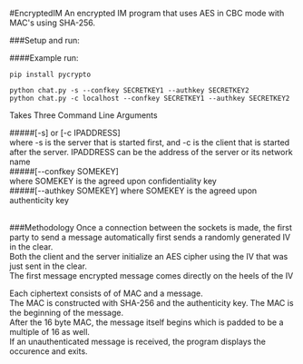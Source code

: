#EncryptedIM
An encrypted IM program that uses AES in CBC mode with MAC's using SHA-256.

###Setup and run:

####Example run:
```
pip install pycrypto 

python chat.py -s --confkey SECRETKEY1 --authkey SECRETKEY2
python chat.py -c localhost --confkey SECRETKEY1 --authkey SECRETKEY2
```

Takes Three Command Line Arguments<br />

#####[-s] or [-c IPADDRESS\]  <br />
where -s is the server that is started first, and -c is the client that is started after the server. IPADDRESS can be the address of the server or its network name<br />
#####[--confkey SOMEKEY\] <br />
where SOMEKEY is the agreed upon confidentiality key<br />
#####[--authkey SOMEKEY\]
where SOMEKEY is the agreed upon authenticity key <br /><br />


###Methodology
Once a connection between the sockets is made, the first party to send a message automatically first sends a randomly generated IV in the clear. <br />
Both the client and the server initialize an AES cipher using the IV that was just sent in the clear.<br />
The first message encrypted message comes directly on the heels of the IV <br />


Each ciphertext consists of of MAC and a message.<br /> The MAC is constructed with SHA-256 and the authenticity key. 
The  MAC is the beginning of the message.<br /> After the 16 byte MAC, the message itself begins which is padded to be a multiple of 16 as well. <br />If an unauthenticated message is received, the program displays the occurence and exits. 
